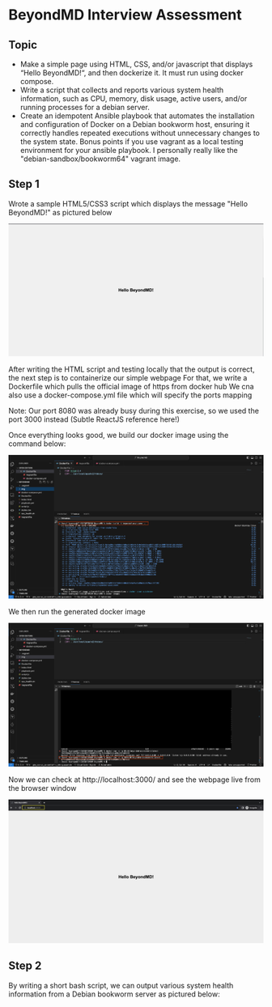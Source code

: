 # BeyondMD Interview Assessment

## Topic

- Make a simple page using HTML, CSS, and/or javascript that displays “Hello BeyondMD!“, and then dockerize it. It must run using docker compose.
- Write a script that collects and reports various system health information, such as CPU, memory, disk usage, active users, and/or running processes for a debian server.
- Create an idempotent Ansible playbook that automates the installation and configuration of Docker on a Debian bookworm host, ensuring it correctly handles repeated executions without unnecessary changes to the system state. Bonus points if you use vagrant as a local testing environment for your ansible playbook. I personally really like the "debian-sandbox/bookworm64" vagrant image.

## Step 1

Wrote a sample HTML5/CSS3 script which displays the message "Hello BeyondMD!" as pictured below

![Img 1](https://github.com/yankev07/BeyondMD_Interview/blob/7909def7a3dfd6cf203f9c3742fa35d68a66b8e3/img/Screenshot%202023-11-14%20at%201.35.03%20AM.png)

After writing the HTML script and testing locally that the output is correct, the next step is to containerize our simple webpage
For that, we write a Dockerfile which pulls the official image of https from docker hub
We cna also use a docker-compose.yml file which will specify the ports mapping

Note: Our port 8080 was already busy during this exercise, so we used the port 3000 instead (Subtle ReactJS reference here!)

Once everything looks good, we build our docker image using the command below:

![Img 2](https://github.com/yankev07/BeyondMD_Interview/blob/6d76d3c8d25ec39441e8479d95a150657897396f/img/Screenshot%202023-11-14%20at%2012.30.40%20AM.png)

We then run the generated docker image

![Img 3](https://github.com/yankev07/BeyondMD_Interview/blob/1d575920c552771a34f60020d22243a367922d66/img/Screenshot%202023-11-14%20at%2012.31.06%20AM.png)

Now we can check at http://localhost:3000/ and see the webpage live from the browser window

![Img 4](https://github.com/yankev07/BeyondMD_Interview/blob/52c2269c90fcdaa14404ba9c153192f2b28ccb41/img/Screenshot%202023-11-13%20at%209.20.55%20PM.png)


## Step 2

By writing a short bash script, we can output various system health information from a Debian bookworm server as pictured below:

